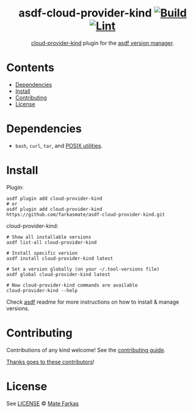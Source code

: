 <div align="center">

# asdf-cloud-provider-kind [![Build](https://github.com/farkasmate/asdf-cloud-provider-kind/actions/workflows/build.yml/badge.svg)](https://github.com/farkasmate/asdf-cloud-provider-kind/actions/workflows/build.yml) [![Lint](https://github.com/farkasmate/asdf-cloud-provider-kind/actions/workflows/lint.yml/badge.svg)](https://github.com/farkasmate/asdf-cloud-provider-kind/actions/workflows/lint.yml)

[cloud-provider-kind](https://github.com/kubernetes-sigs/cloud-provider-kind) plugin for the [asdf version manager](https://asdf-vm.com).

</div>

# Contents

- [Dependencies](#dependencies)
- [Install](#install)
- [Contributing](#contributing)
- [License](#license)

# Dependencies

- `bash`, `curl`, `tar`, and [POSIX utilities](https://pubs.opengroup.org/onlinepubs/9699919799/idx/utilities.html).

# Install

Plugin:

```shell
asdf plugin add cloud-provider-kind
# or
asdf plugin add cloud-provider-kind https://github.com/farkasmate/asdf-cloud-provider-kind.git
```

cloud-provider-kind:

```shell
# Show all installable versions
asdf list-all cloud-provider-kind

# Install specific version
asdf install cloud-provider-kind latest

# Set a version globally (on your ~/.tool-versions file)
asdf global cloud-provider-kind latest

# Now cloud-provider-kind commands are available
cloud-provider-kind --help
```

Check [asdf](https://github.com/asdf-vm/asdf) readme for more instructions on how to
install & manage versions.

# Contributing

Contributions of any kind welcome! See the [contributing guide](contributing.md).

[Thanks goes to these contributors](https://github.com/farkasmate/asdf-cloud-provider-kind/graphs/contributors)!

# License

See [LICENSE](LICENSE) © [Mate Farkas](https://github.com/farkasmate/)
